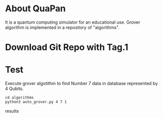 # About QuaPan
It is a quantum computing simulator for an educational use.
Grover algorithm is implemented in a repository of "algorithms".

# Download Git Repo with Tag.1


# Test
Execute grover algotithm to find Number 7 data in database represented by 4 Qubits. 
```
cd algorithms
python3 auto_grover.py 4 7 1 
```
results


